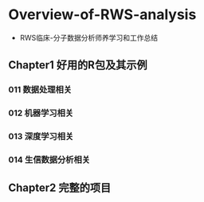 # Overview-of-RWS-analysis
- RWS临床-分子数据分析师养学习和工作总结
## Chapter1 好用的R包及其示例
### 011 数据处理相关
### 012 机器学习相关
### 013 深度学习相关
### 014 生信数据分析相关
## Chapter2 完整的项目
